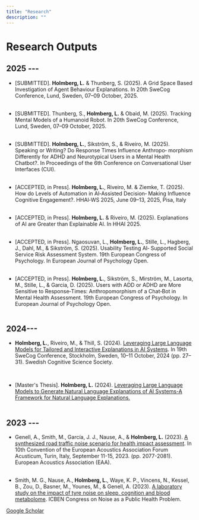 ```yaml
---
title: "Research"
description: ""
---
```


# Research Outputs 

## 2025 ---

* \[SUBMITTED]. **Holmberg, L.** & Thunberg, S. (2025). A Grid Space Based Investigation of Agent Behaviour Explanations. In 20th
SweCog Conference, Lund, Sweden, 07–09 October, 2025.
<br><br>

* \[SUBMITTED]. Thunberg, S., **Holmberg, L.** & Obaid, M. (2025). Tracking Mental Models of a Humanoid Robot. In 20th SweCog
Conference, Lund, Sweden, 07–09 October, 2025.
<br><br>

* \[SUBMITTED]. **Holmberg, L.**, Sikström, S., & Riveiro, M. (2025). Speaking or Writing? Do Response Times Influence Anthropo‑
morphism Differently for ADHD and Neurotypical Users in a Mental Health Chatbot?. In Proceedings of the 6th Conference on
Conversational User Interfaces (CUI).
<br><br>

* [ACCEPTED, in Press]. **Holmberg, L.**, Riveiro, M. & Ziemke, T. (2025). How do Levels of Automation in AI‑Assisted Decision‑
Making Influence Cognitive Engagement?. HHAI‑WS 2025, June 09–13, 2025, Pisa, Italy
<br><br>

* [ACCEPTED, in Press]. **Holmberg, L.** & Riveiro, M. (2025). Explanations of AI are Greater than Explainable AI. In HHAI 2025.
<br><br>

* [ACCEPTED, in Press]. Ngaosuvan, L., **Holmberg, L.**, Stille, L., Hagberg, J., Dahl, M., & Sikström, S. (2025). Usability Testing AI‑
Supported Social Service Risk Assessment System. 19th European Congress of Psychology. In European Journal of Psychology
Open.
<br><br>

* [ACCEPTED, in Press]. **Holmberg, L.**, Sikström, S., Mirström, M., Lasorta, M., Stille, L., & Garcia, D. (2025). Users with ADD or
ADHD are More Sensitive to Response‑Times: Anthropomorphism of a Chat‑Bot in Mental Health Assessment. 19th European
Congress of Psychology. In European Journal of Psychology Open.
<br><br>

## 2024---

* **Holmberg, L.**, Riveiro, M., & Thill, S. (2024). [Leveraging Large Language Models for Tailored and Interactive Explanations in
AI Systems](https://swecog.se/files/SweCog2024_Proceedings.pdf). In 19th SweCog Conference, Stockholm, Sweden, 10–11 October, 2024 (pp. 27–31). Swedish Cognitive Science
Society.
<br>

* \[Master's Thesis]. **Holmberg, L.** (2024). [Leveraging Large Language Models to Generate Natural Language Explanations of AI Systems-A Framework for Natural Language Explanations.](https://gupea.ub.gu.se/bitstream/handle/2077/83670/CSE%2024-15%20LH.pdf?sequence=1&isAllowed=y)
<br><br>


## 2023 ---

* Genell, A., Smith, M., García, J. J., Nause, A., & **Holmberg, L.** (2023). [A synthesized road traffic noise scenario for health impact assessment](https://www.diva-portal.org/smash/get/diva2:1856126/FULLTEXT01.pdf). In 10th Convention of the European Acoustics Association Forum Acusticum, Turin, Italy, September 11-15, 2023. (pp. 2077-2081). European Acoustics Association (EAA).
<br><br>

* Smith, M. G., Nause, A., **Holmberg, L.**, Waye, K. P., Vincens, N., Kessel, B., Zou, D., Basner, M., Younes, M., & Genell, A. (2023). [A laboratory study on the impact of tyre noise on sleep, cognition and blood metabolome](https://icben.ethz.ch/2023/presenting136.pdf). ICBEN Congress on Noise as a Public Health Problem. 



[Google Scholar](https://scholar.google.com/citations?user=QHS0iYQAAAAJ&hl)
